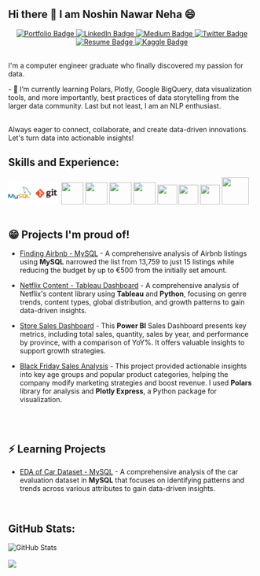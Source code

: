 ## Hi there 👋  I am Noshin Nawar Neha 😄



<div id="badges" align="center">
  <a href="https://nehanawar025.github.io/" target="_blank">
  <img src="https://img.shields.io/badge/Portfolio-black?style=for-the-badge" alt="Portfolio Badge">
  </a>
  <a href="https://www.linkedin.com/in/noshin-nawar-neha/">
    <img src="https://img.shields.io/badge/LinkedIn-blue?style=for-the-badge&logo=linkedin&logoColor=white" alt="LinkedIn Badge"/>
  </a>
  
  <a href="https://medium.com/@noshinnawarneha">
  <img src="https://img.shields.io/badge/Medium-black?style=for-the-badge&logo=medium&logoColor=white" alt="Medium Badge"/>
    
  <a href="https://twitter.com/noshin_nnn">
    <img src="https://img.shields.io/badge/Twitter-blue?style=for-the-badge&logo=twitter&logoColor=white" alt="Twitter Badge"/>
  </a>

  <a href="https://amethyst-madalena-54.tiiny.site">
  <img src="https://img.shields.io/badge/Resume-black?style=for-the-badge" alt="Resume Badge">
  </a>

  <a href="https://www.kaggle.com/nehanawar">
  <img src="https://img.shields.io/badge/Kaggle-blue?style=for-the-badge" alt="Kaggle Badge">
  </a>
</a>

</div>



<br>
<p>I'm a computer engineer graduate who finally discovered my passion for data.</p>
- 🌱 I’m currently learning Polars, Plotly, Google BigQuery, data visualization tools, and more importantly, best practices of data storytelling from the larger data community. Last but not least, I am an NLP enthusiast.
<br>
<br>
<p>Always eager to connect, collaborate, and create data-driven innovations. Let's turn data into actionable insights!</p>

## Skills and Experience:
<!--🌱 I’m currently learning 
<ul>
   <li>HTML 
   <li>CSS(SCSS)
   <li>JavaScript.
</ul>-->

<div>
 <img src="https://github.com/devicons/devicon/blob/master/icons/mysql/mysql-original-wordmark.svg" title="MySQL"  alt="MySQL" width="47" height="47"/>&nbsp;
  <img src="https://github.com/devicons/devicon/blob/master/icons/git/git-original-wordmark.svg" title="Git" alt="Git" width="45" height="45"/>&nbsp;

  <img src="https://cdn.jsdelivr.net/gh/devicons/devicon/icons/kaggle/kaggle-original-wordmark.svg" width="45" height="45"/>

  <img src="https://cdn.jsdelivr.net/gh/devicons/devicon/icons/jupyter/jupyter-original-wordmark.svg" width="45" height="45"/>
          
 <img src="https://cdn.jsdelivr.net/gh/devicons/devicon/icons/python/python-original.svg" width="45" height="45" />  
 <img src="https://cdn.jsdelivr.net/gh/devicons/devicon/icons/pandas/pandas-original.svg" width="45" height="45" />
  <img src="https://cdn.jsdelivr.net/gh/devicons/devicon/icons/numpy/numpy-original.svg" width="40" height="40" />

 <img src="https://cdn.jsdelivr.net/gh/devicons/devicon/icons/pytorch/pytorch-original.svg" width="40" height="40" />
  
   <img src="https://cdn.jsdelivr.net/gh/devicons/devicon/icons/matlab/matlab-original.svg" width="40" height="40"/>
                  
  <img src="https://cdn.jsdelivr.net/gh/devicons/devicon@latest/icons/sqlalchemy/sqlalchemy-original.svg" width="55" height="55" />
          
  
<!--  <img src="https://github.com/devicons/devicon/blob/master/icons/java/java-original-wordmark.svg" title="Java" alt="Java" width="40" height="40"/>&nbsp;
  <img src="https://github.com/devicons/devicon/blob/master/icons/react/react-original-wordmark.svg" title="React" alt="React" width="40" height="40"/>&nbsp;
  <img src="https://github.com/devicons/devicon/blob/master/icons/spring/spring-original-wordmark.svg" title="Spring" alt="Spring" width="40" height="40"/>&nbsp;
  <img src="https://github.com/devicons/devicon/blob/master/icons/materialui/materialui-original.svg" title="Material UI" alt="Material UI" width="40" height="40"/>&nbsp;
  <img src="https://github.com/devicons/devicon/blob/master/icons/flutter/flutter-original.svg" title="Flutter" alt="Flutter" width="40" height="40"/>&nbsp;
  <img src="https://github.com/devicons/devicon/blob/master/icons/redux/redux-original.svg" title="Redux" alt="Redux " width="40" height="40"/>&nbsp;
  <img src="https://github.com/devicons/devicon/blob/master/icons/firebase/firebase-plain-wordmark.svg" title="Firebase" alt="Firebase" width="40" height="40"/>&nbsp;
  <img src="https://github.com/devicons/devicon/blob/master/icons/gatsby/gatsby-original.svg" title="Gatsby"  alt="Gatsby" width="40" height="40"/>&nbsp;
   <img src="https://github.com/devicons/devicon/blob/master/icons/nodejs/nodejs-original-wordmark.svg" title="NodeJS" alt="NodeJS" width="40" height="40"/>&nbsp;
  <img src="https://github.com/devicons/devicon/blob/master/icons/amazonwebservices/amazonwebservices-plain-wordmark.svg" title="AWS" alt="AWS" width="40" height="40"/>&nbsp;-->
  
</div>

<br>

## 😁 Projects I'm proud of! 
- [Finding Airbnb - MySQL](https://medium.com/learning-data/an-exploratory-data-analysis-using-mysql-to-find-the-perfect-airbnb-1aaba2b02b9b) - A comprehensive analysis of 
 Airbnb listings using <b>MySQL</b> narrowed the list from 13,759 to just 15 listings while reducing the budget by up to €500 from the initially set amount.

- [Netflix Content - Tableau Dashboard](https://github.com/nehanawar025/Netflix-Dashboard-Tableau) - A comprehensive analysis of Netflix's content library using <b>Tableau</b> and <b>Python</b>, focusing on genre trends, content types, global distribution, and growth patterns to gain data-driven insights.
  
- [Store Sales Dashboard](https://github.com/nehanawar025/Sales_Dasboard) - This <b>Power BI</b> Sales Dashboard presents key metrics, including total sales, quantity, sales by year, and performance by province, with a comparison of YoY%. It offers valuable insights to support growth strategies.

- [Black Friday Sales Analysis](https://github.com/nehanawar025/EDA-BLACK-FRIDAY-SALES) - This project provided actionable insights into key age groups and popular product categories, helping the company modify marketing strategies and boost revenue. I used <b>Polars</b> library for analysis and <b>Plotly Express</b>, a Python package for visualization.

<br><br>

## ⚡ Learning Projects
- [EDA of Car Dataset - MySQL](https://github.com/nehanawar025/Exploratory-Analysis-of-Car-Evaluation-Dataset-with-SQL) - A comprehensive analysis of the car evaluation dataset in <b>MySQL</b> that focuses on identifying patterns and trends across various attributes to gain data-driven insights.

<br>
<!--
- [The State of Chicago’s Taxis](https://public.tableau.com/app/profile/shuvo.saha3090/viz/ChicagoTripsVisualization/Story1) - A data story about the decline of Chicago’s taxis using 202 million taxi trips from Chicago open data; it was found that the roles of taxis are changing and they are now only used when ride sharing services are not convenient/expensive 
- [Video Games: What Sells?](https://public.tableau.com/app/profile/shuvo.saha3090/viz/VGAnalysis/VGAnalysis) - A dive into what factors influence sales in the Video Game industry using 17k game reviews from Kaggle; it was found that review scores generally have no impact on game sales and game developers are likely to sell their games more when they develop M rated titles or games for Nintendo consoles 
- [Retail Analytics Showcase](https://github.com/Shuvo-saha/Retail-Analytics-Showcase) - An interactive web-app that goes into the use cases of retail analytics such as product recommendations and churn prediction; this project also aims to teach and use various statistical techniques that are used in retail analytics such as collaborative filtering, decision trees, ensemble methods, k-means clustering and PCA
- [Excel and Data Analy
-->


<!--
**nehanawar025/nehanawar025** is a ✨ _special_ ✨ repository because its `README.md` (this file) appears on your GitHub profile.

Here are some ideas to get you started:

- 🔭 I’m currently working on ...
- 🌱 I’m currently learning ...
- 👯 I’m looking to collaborate on ...
- 🤔 I’m looking for help with ...
- 💬 Ask me about ...
- 📫 How to reach me: ...
- 😄 Pronouns: ...
- ⚡ Fun fact: ...
-->
## GitHub Stats:

![GitHub Stats](https://github-readme-stats-sigma-five.vercel.app/api?username=nehanawar025&show_icons=true&theme=synthwave) <br><br>
<img height="60%" src="https://github-readme-stats-sigma-five.vercel.app/api/top-langs/?username=nehanawar025&layout=compact&langs_count=8&theme=algolia"/>

